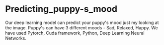 # Predicting_puppy-s_mood
Our deep learning model can predict your puppy's mood just my looking at the image. Puppy's can have 3 different moods - Sad, Relaxed, Happy. We have used Pytorch, Cuda framework, Python, Deep Learning Neural Networks.

